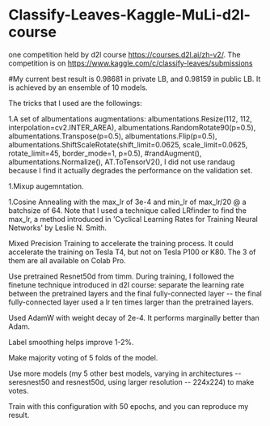 # Classify-Leaves-Kaggle-MuLi-d2l-course
one competition held by d2l course https://courses.d2l.ai/zh-v2/. The competition is on https://www.kaggle.com/c/classify-leaves/submissions

#My current best result is 0.98681 in private LB, and 0.98159 in public LB. It is achieved by an ensemble of 10 models.

The tricks that I used are the followings:

1.A set of albumentations augmentations: albumentations.Resize(112, 112, interpolation=cv2.INTER_AREA), albumentations.RandomRotate90(p=0.5), albumentations.Transpose(p=0.5), albumentations.Flip(p=0.5), albumentations.ShiftScaleRotate(shift_limit=0.0625, scale_limit=0.0625, rotate_limit=45, border_mode=1, p=0.5), #randAugment(), albumentations.Normalize(), AT.ToTensorV2(), I did not use randaug because I find it actually degrades the performance on the validation set.

1.Mixup augemntation.

1.Cosine Annealing with the max_lr of 3e-4 and min_lr of max_lr/20 @ a batchsize of 64. Note that I used a technique called LRfinder to find the max_lr, a method introduced in 'Cyclical Learning Rates for Training Neural Networks' by Leslie N. Smith.

Mixed Precision Training to accelerate the training process. It could accelerate the training on Tesla T4, but not on Tesla P100 or K80. The 3 of them are all available on Colab Pro.

Use pretrained Resnet50d from timm. During training, I followed the finetune technique introduced in d2l course: separate the learning rate between the pretrained layers and the final fully-connected layer -- the final fully-connected layer used a lr ten times larger than the pretrained layers.

Used AdamW with weight decay of 2e-4. It performs marginally better than Adam.

Label smoothing helps improve 1-2%.

Make majority voting of 5 folds of the model.

Use more models (my 5 other best models, varying in architectures -- seresnest50 and resnest50d, using larger resolution -- 224x224) to make votes.

Train with this configuration with 50 epochs, and you can reproduce my result.
